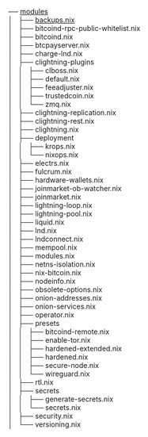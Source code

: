 ── [modules](.)		
│   ├── [backups.nix](backup.nix)		
│   ├── bitcoind-rpc-public-whitelist.nix	
│   ├── bitcoind.nix	
│   ├── btcpayserver.nix	
│   ├── charge-lnd.nix	
│   ├── clightning-plugins	
│   │   ├── clboss.nix	
│   │   ├── default.nix		
│   │   ├── feeadjuster.nix		
│   │   ├── trustedcoin.nix		
│   │   └── zmq.nix		
│   ├── clightning-replication.nix	
│   ├── clightning-rest.nix		
│   ├── clightning.nix	
│   ├── deployment	
│   │   ├── krops.nix	
│   │   └── nixops.nix	
│   ├── electrs.nix		
│   ├── fulcrum.nix		
│   ├── hardware-wallets.nix	
│   ├── joinmarket-ob-watcher.nix	
│   ├── joinmarket.nix	
│   ├── lightning-loop.nix	
│   ├── lightning-pool.nix	
│   ├── liquid.nix	
│   ├── lnd.nix		
│   ├── lndconnect.nix	
│   ├── mempool.nix		
│   ├── modules.nix		
│   ├── netns-isolation.nix		
│   ├── nix-bitcoin.nix		
│   ├── nodeinfo.nix	
│   ├── obsolete-options.nix	
│   ├── onion-addresses.nix		
│   ├── onion-services.nix	
│   ├── operator.nix	
│   ├── presets		
│   │   ├── bitcoind-remote.nix		
│   │   ├── enable-tor.nix	
│   │   ├── hardened-extended.nix	
│   │   ├── hardened.nix	
│   │   ├── secure-node.nix		
│   │   └── wireguard.nix	
│   ├── rtl.nix		
│   ├── secrets		
│   │   ├── generate-secrets.nix	
│   │   └── secrets.nix		
│   ├── security.nix	
│   └── versioning.nix	
